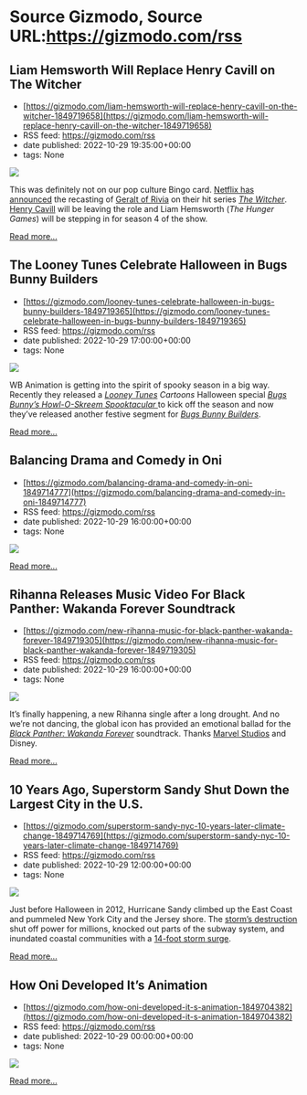 # Source Gizmodo, Source URL:https://gizmodo.com/rss

## Liam Hemsworth Will Replace Henry Cavill on The Witcher
 - [https://gizmodo.com/liam-hemsworth-will-replace-henry-cavill-on-the-witcher-1849719658](https://gizmodo.com/liam-hemsworth-will-replace-henry-cavill-on-the-witcher-1849719658)
 - RSS feed: https://gizmodo.com/rss
 - date published: 2022-10-29 19:35:00+00:00
 - tags: None

<img src="https://i.kinja-img.com/gawker-media/image/upload/s--7UByTLdS--/c_fit,fl_progressive,q_80,w_636/4d8429d1a716b3ede9a8232d5ca819d0.jpg" /><p>This was definitely not on our pop culture Bingo card. <a href="https://www.netflix.com/tudum/articles/the-witcher-season-4-liam-hemsworth" rel="noopener noreferrer" target="_blank">Netflix has announced</a> the recasting of <a href="https://gizmodo.com/witcher-season-3-cast-menger-zhang-robbie-amell-hugh-sk-1848793347">Geralt of Rivia</a> on their hit series <a href="https://gizmodo.com/the-witcher-season-3-netflix-release-date-summer-2023-1849574492"><em>The Witcher</em></a>. <a href="https://gizmodo.com/dc-superman-henry-cavill-return-black-adam-cameo-1849693912">Henry Cavill</a> will be leaving the role and Liam Hemsworth (<em>The Hunger Games</em>) will be stepping in for season 4 of the show. </p><p><a href="https://gizmodo.com/liam-hemsworth-will-replace-henry-cavill-on-the-witcher-1849719658">Read more...</a></p>

## The Looney Tunes Celebrate Halloween in Bugs Bunny Builders
 - [https://gizmodo.com/looney-tunes-celebrate-halloween-in-bugs-bunny-builders-1849719365](https://gizmodo.com/looney-tunes-celebrate-halloween-in-bugs-bunny-builders-1849719365)
 - RSS feed: https://gizmodo.com/rss
 - date published: 2022-10-29 17:00:00+00:00
 - tags: None

<img src="https://i.kinja-img.com/gawker-media/image/upload/s--K1iY_KQE--/c_fit,fl_progressive,q_80,w_636/da49e8b61a77855fdfda9ca373c1d3a7.png" /><p>WB Animation is getting into the spirit of spooky season in a big way. Recently they released a <a href="https://gizmodo.com/theme-park-news-disney-universal-warner-bros-world-hhn-1849403743"><em>Looney Tunes</em></a><em> Cartoons </em>Halloween special <a href="https://gizmodo.com/looney-tunes-halloween-special-hbo-max-bugs-bunny-wb-1849575660"><em>Bugs Bunny’s Howl-O-Skreem Spooktacular </em></a>to kick off the season and now they’ve released another festive segment for <a href="https://gizmodo.com/tiny-toons-bugs-bunny-builders-looney-tunes-hbo-max-1849329661"><em>Bugs Bunny Builders</em></a>. </p><p><a href="https://gizmodo.com/looney-tunes-celebrate-halloween-in-bugs-bunny-builders-1849719365">Read more...</a></p>

## Balancing Drama and Comedy in Oni
 - [https://gizmodo.com/balancing-drama-and-comedy-in-oni-1849714777](https://gizmodo.com/balancing-drama-and-comedy-in-oni-1849714777)
 - RSS feed: https://gizmodo.com/rss
 - date published: 2022-10-29 16:00:00+00:00
 - tags: None

<img src="https://i.kinja-img.com/gawker-media/image/upload/s--4NJFa8Zk--/c_fit,fl_progressive,q_80,w_636/cedc1bb5ceac222a658fbbb56292bf66.jpg" /><p><a href="https://gizmodo.com/balancing-drama-and-comedy-in-oni-1849714777">Read more...</a></p>

## Rihanna Releases Music Video For Black Panther: Wakanda Forever Soundtrack
 - [https://gizmodo.com/new-rihanna-music-for-black-panther-wakanda-forever-1849719305](https://gizmodo.com/new-rihanna-music-for-black-panther-wakanda-forever-1849719305)
 - RSS feed: https://gizmodo.com/rss
 - date published: 2022-10-29 16:00:00+00:00
 - tags: None

<img src="https://i.kinja-img.com/gawker-media/image/upload/s--AvOxJm6C--/c_fit,fl_progressive,q_80,w_636/04ed1eb047508f0d5e33df4a90fe24a4.png" /><p>It’s finally happening, a new Rihanna single after a long drought. And no we’re not dancing, the global icon has provided an emotional ballad for the <a href="https://gizmodo.com/black-panther-wakanda-forever-clip-shuri-riri-okoye-1849711093"><em>Black Panther: Wakanda Forever</em></a><em> </em>soundtrack. Thanks <a href="https://gizmodo.com/new-black-panther-wakanda-forever-ryan-coogler-marvel-1849677919">Marvel Studios</a> and Disney.</p><p><a href="https://gizmodo.com/new-rihanna-music-for-black-panther-wakanda-forever-1849719305">Read more...</a></p>

## 10 Years Ago, Superstorm Sandy Shut Down the Largest City in the U.S.
 - [https://gizmodo.com/superstorm-sandy-nyc-10-years-later-climate-change-1849714769](https://gizmodo.com/superstorm-sandy-nyc-10-years-later-climate-change-1849714769)
 - RSS feed: https://gizmodo.com/rss
 - date published: 2022-10-29 12:00:00+00:00
 - tags: None

<img src="https://i.kinja-img.com/gawker-media/image/upload/s--umDBtlJd--/c_fit,fl_progressive,q_80,w_636/66db6b0d5a9951c384da01cef5dc5aaf.jpg" /><p>Just before Halloween in 2012, Hurricane Sandy climbed up the East Coast and pummeled New York City and the Jersey shore. The <a href="https://gizmodo.com/superstorm-sandy-hurricane-photos-nyc-1849680925">storm’s destruction</a> shut off power for millions, knocked out parts of the subway system, and inundated  coastal communities with a <a href="https://www.nbcnewyork.com/weather/weather-stories/what-is-storm-surge-and-why-is-it-so-dangerous/3882186/" rel="noopener noreferrer" target="_blank">14-foot storm surge</a>.<br /></p><p><a href="https://gizmodo.com/superstorm-sandy-nyc-10-years-later-climate-change-1849714769">Read more...</a></p>

## How Oni Developed It’s Animation
 - [https://gizmodo.com/how-oni-developed-it-s-animation-1849704382](https://gizmodo.com/how-oni-developed-it-s-animation-1849704382)
 - RSS feed: https://gizmodo.com/rss
 - date published: 2022-10-29 00:00:00+00:00
 - tags: None

<img src="https://i.kinja-img.com/gawker-media/image/upload/s--FTtkOdnH--/c_fit,fl_progressive,q_80,w_636/f0867a2881104bd2777680127e2e3404.jpg" /><p><a href="https://gizmodo.com/how-oni-developed-it-s-animation-1849704382">Read more...</a></p>
